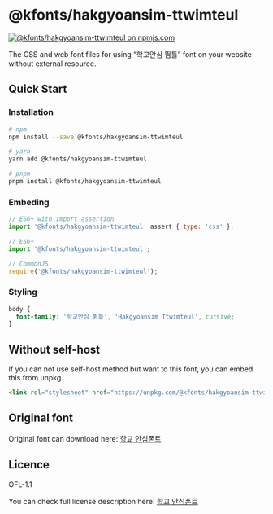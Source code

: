 # @kfonts/hakgyoansim-ttwimteul

[![@kfonts/hakgyoansim-ttwimteul on npmjs.com](https://img.shields.io/npm/v/%40kfonts%2Fhakgyoansim-ttwimteul)](https://www.npmjs.com/package/@kfonts/hakgyoansim-ttwimteul)

The CSS and web font files for using &OpenCurlyDoubleQuote;학교안심 뜀틀&CloseCurlyDoubleQuote; font on your website without external resource.

## Quick Start

### Installation

```sh
# npm
npm install --save @kfonts/hakgyoansim-ttwimteul

# yarn
yarn add @kfonts/hakgyoansim-ttwimteul

# pnpm
pnpm install @kfonts/hakgyoansim-ttwimteul
```

### Embeding

```js
// ES6+ with import assertion
import '@kfonts/hakgyoansim-ttwimteul' assert { type: 'css' };

// ES6+
import '@kfonts/hakgyoansim-ttwimteul';

// CommonJS
require('@kfonts/hakgyoansim-ttwimteul');
```

### Styling

```css
body {
  font-family: '학교안심 뜀틀', 'Hakgyoansim Ttwimteul', cursive;
}
```

## Without self-host

If you can not use self-host method but want to this font, you can embed this from unpkg.

```html
<link rel="stylesheet" href="https://unpkg.com/@kfonts/hakgyoansim-ttwimteul/index.css" />
```

## Original font

Original font can download here: [학교 안심폰트](https://copyright.keris.or.kr/wft/fntDwnld)

## Licence

OFL-1.1

You can check full license description here: [학교 안심폰트](https://copyright.keris.or.kr/wft/fntDwnld)
